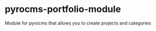 pyrocms-portfolio-module
========================

Module for pyrocms that allows you to create projects and categories
